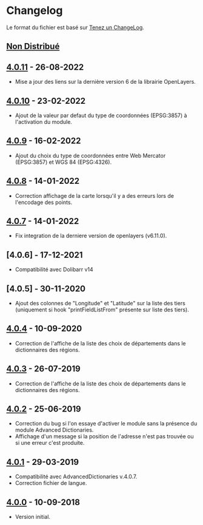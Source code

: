 # Changelog
Le format du fichier est basé sur [Tenez un ChangeLog](http://keepachangelog.com/fr/1.0.0/).

## [Non Distribué]

## [4.0.11] - 26-08-2022
- Mise a jour des liens sur la dernière version 6 de la librairie OpenLayers.

## [4.0.10] - 23-02-2022
- Ajout de la valeur par defaut du type de coordonnées (EPSG:3857) à l'activation du module.

## [4.0.9] - 16-02-2022
- Ajout du choix du type de coordonnées entre Web Mercator (EPSG:3857) et WGS 84 (EPSG:4326).

## [4.0.8] - 14-01-2022
- Correction affichage de la carte lorsqu'il y a des erreurs lors de l'encodage des points.

## [4.0.7] - 14-01-2022
- Fix integration de la derniere version de openlayers (v6.11.0).

## [4.0.6] - 17-12-2021
- Compatibilité avec Dolibarr v14

## [4.0.5] - 30-11-2020
- Ajout des colonnes de "Longitude" et "Latitude" sur la liste des tiers (uniquement si hook "printFieldListFrom" présente sur liste des tiers).

## [4.0.4] - 10-09-2020
- Correction de l'affiche de la liste des choix de départements dans le dictionnaires des régions.

## [4.0.3] - 26-07-2019
- Correction de l'affiche de la liste des choix de départements dans le dictionnaires des régions.

## [4.0.2] - 25-06-2019
- Correction du bug si l'on essaye d'activer le module sans la présence du module Advanced Dictionaries.
- Affichage d'un message si la position de l'adresse n'est pas trouvée ou si une erreur c'est produite.

## [4.0.1] - 29-03-2019
- Compatibilité avec AdvancedDictionaries v.4.0.7.
- Correction fichier de langue.

## [4.0.0] - 10-09-2018
- Version initial.

[Non Distribué]: http://git.open-dsi.fr/dolibarr-extension/prospectingmap/compare/v4.0.11...HEAD
[4.0.11]: http://git.open-dsi.fr/dolibarr-extension/prospectingmap/commits/v4.0.11
[4.0.10]: http://git.open-dsi.fr/dolibarr-extension/prospectingmap/commits/v4.0.10
[4.0.9]: http://git.open-dsi.fr/dolibarr-extension/prospectingmap/commits/v4.0.9
[4.0.8]: http://git.open-dsi.fr/dolibarr-extension/prospectingmap/commits/v4.0.8
[4.0.7]: http://git.open-dsi.fr/dolibarr-extension/prospectingmap/commits/v4.0.7
[4.0.4]: http://git.open-dsi.fr/dolibarr-extension/prospectingmap/commits/v4.0.4
[4.0.3]: http://git.open-dsi.fr/dolibarr-extension/prospectingmap/commits/v4.0.3
[4.0.2]: http://git.open-dsi.fr/dolibarr-extension/prospectingmap/commits/v4.0.2
[4.0.1]: http://git.open-dsi.fr/dolibarr-extension/prospectingmap/commits/v4.0.1
[4.0.0]: http://git.open-dsi.fr/dolibarr-extension/prospectingmap/commits/v4.0.0

